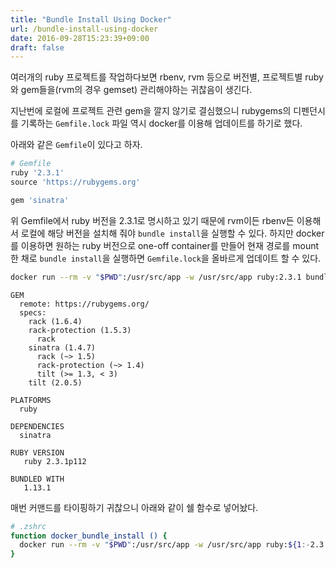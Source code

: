 ```yaml
---
title: "Bundle Install Using Docker"
url: /bundle-install-using-docker
date: 2016-09-28T15:23:39+09:00
draft: false
---
```


여러개의 ruby 프로젝트를 작업하다보면 rbenv, rvm 등으로 버전별, 프로젝트별 ruby와 gem들을(rvm의 경우 gemset) 관리해야하는 귀찮음이 생긴다.

지난번에 로컬에 프로젝트 관련 gem을 깔지 않기로 결심했으니 rubygems의 디펜던시를 기록하는 `Gemfile.lock` 파일 역시 docker를 이용해 업데이트를 하기로 했다.

아래와 같은 `Gemfile`이 있다고 하자.

```ruby
# Gemfile
ruby '2.3.1'
source 'https://rubygems.org'

gem 'sinatra'
```

위 Gemfile에서 ruby 버전을 2.3.1로 명시하고 있기 때문에 rvm이든 rbenv든 이용해서 로컬에 해당 버전을 설치해 줘야 `bundle install`을 실행할 수 있다.
하지만 docker를 이용하면 원하는 ruby 버전으로 one-off container를 만들어 현재 경로를 mount한 채로 `bundle install`을 실행하면 `Gemfile.lock`을 올바르게 업데이트 할 수 있다.

```bash
docker run --rm -v "$PWD":/usr/src/app -w /usr/src/app ruby:2.3.1 bundle install --jobs 2
```

```text
GEM
  remote: https://rubygems.org/
  specs:
    rack (1.6.4)
    rack-protection (1.5.3)
      rack
    sinatra (1.4.7)
      rack (~> 1.5)
      rack-protection (~> 1.4)
      tilt (>= 1.3, < 3)
    tilt (2.0.5)

PLATFORMS
  ruby

DEPENDENCIES
  sinatra

RUBY VERSION
   ruby 2.3.1p112

BUNDLED WITH
   1.13.1
```

매번 커맨드를 타이핑하기 귀찮으니 아래와 같이 쉘 함수로 넣어놨다.

```sh
# .zshrc
function docker_bundle_install () {
  docker run --rm -v "$PWD":/usr/src/app -w /usr/src/app ruby:${1:-2.3.1} bundle install --jobs 4
}
```
